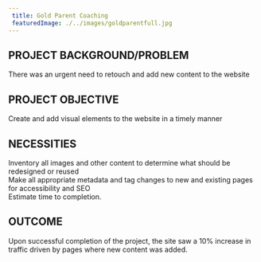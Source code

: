 ```yaml
---
 title: Gold Parent Coaching
 featuredImage: ./../images/goldparentfull.jpg
---
```

## PROJECT BACKGROUND/PROBLEM
There was an urgent need to retouch and add new content to the website

## PROJECT OBJECTIVE
Create and add visual elements to the website in a timely manner

## NECESSITIES
Inventory all images and other content to determine what should be redesigned or reused<br />
Make all appropriate metadata and tag changes to new and existing pages for accessibility and SEO<br />
Estimate time to completion.
<br />
## OUTCOME
Upon successful completion of the project, the site saw a 10% increase in traffic driven by pages where new content was added.